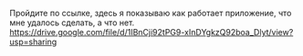 Пройдите по ссылке, здесь я показываю как работает приложение, что мне удалось сделать, а что нет.
https://drive.google.com/file/d/1IBnCji92tPG9-xInDYgkzQ92boa_Dlyt/view?usp=sharing
